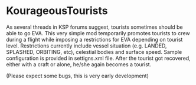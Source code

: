 # KourageousTourists

As several threads in KSP forums suggest, tourists sometimes should be able
to go EVA. This very simple mod temporarily promotes tourists to crew during
a flight while imposing a restrictions for EVA depending on tourist level.
Restrictions currently include vessel situation (e.g. LANDED, SPLASHED, 
ORBITING, etc), celestial bodies and surface speed. Sample configuration is
provided in settigns.xml file. After the tourist got recovered, either with
a craft or alone, he/she again becomes a tourist.

(Please expect some bugs, this is very early development)
